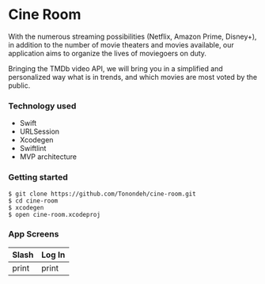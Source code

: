 # Cine Room
With the numerous streaming possibilities (Netflix, Amazon Prime, Disney+), in addition to the number of movie theaters and movies available, our application aims to organize the lives of moviegoers on duty.

Bringing the TMDb video API, we will bring you in a simplified and personalized way what is in trends, and which movies are most voted by the public.


### Technology used
- Swift
- URLSession
- Xcodegen
- Swiftlint
- MVP architecture


### Getting started
```
$ git clone https://github.com/Tonondeh/cine-room.git
$ cd cine-room
$ xcodegen
$ open cine-room.xcodeproj
```

### App Screens
| Slash | Log In |
| ------ | ------ |
| print  | print |